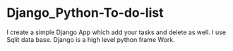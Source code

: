 # Django_Python-To-do-list

I create a simple Django App which add your tasks and delete as well.
I use Sqlit data base.
Django is a high level python frame Work.
